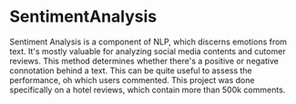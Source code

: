 # SentimentAnalysis
Sentiment Analysis is a component of NLP, which discerns emotions from text. It's mostly valuable for analyzing social media contents and cutomer reviews. 
This method determines whether there's a positive or negative connotation behind a text. This can be quite useful to assess the performance, oh which users commented. This project was done specifically on a hotel reviews, which contain more than 500k comments.
